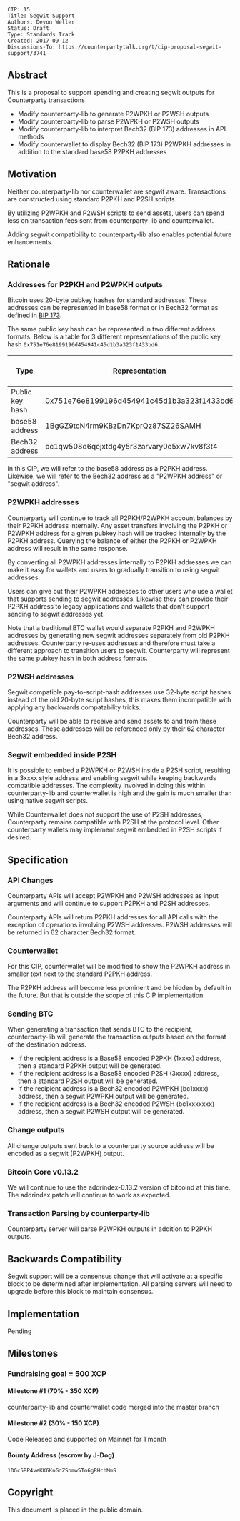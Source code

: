     CIP: 15
    Title: Segwit Support
    Authors: Devon Weller
    Status: Draft
    Type: Standards Track
    Created: 2017-09-12
    Discussions-To: https://counterpartytalk.org/t/cip-proposal-segwit-support/3741


Abstract
-------------

This is a proposal to support spending and creating segwit outputs for Counterparty transactions

* Modify counterparty-lib to generate P2WPKH or P2WSH outputs
* Modify counterparty-lib to parse P2WPKH or P2WSH outputs
* Modify counterparty-lib to interpret Bech32 (BIP 173) addresses in API methods
* Modify counterwallet to display Bech32 (BIP 173) P2WPKH addresses in addition to the standard base58 P2PKH addresses


Motivation
-------------

Neither counterparty-lib nor counterwallet are segwit aware.  Transactions are constructed using standard P2PKH and P2SH scripts.

By utilizing P2WPKH and P2WSH scripts to send assets, users can spend less on transaction fees sent from counterparty-lib and counterwallet.

Adding segwit compatibility to counterparty-lib also enables potential future enhancements.


Rationale
-------------

### Addresses for P2PKH and P2WPKH outputs

Bitcoin uses 20-byte pubkey hashes for standard addresses.  These addresses can be represented in base58 format or in Bech32 format as defined in [BIP 173](https://github.com/bitcoin/bips/blob/master/bip-0173.mediawiki).

The same public key hash can be represented in two different address formats.  Below is a table for 3 different representations of the public key hash `0x751e76e8199196d454941c45d1b3a323f1433bd6`.

| Type            | Representation                             | Preferred Output Type |
| -------------   | ------------------------------------------ | --------------------- |
| Public key hash | 0x751e76e8199196d454941c45d1b3a323f1433bd6 | n/a                   |
| base58 address  | 1BgGZ9tcN4rm9KBzDn7KprQz87SZ26SAMH         | P2PKH                 |
| Bech32 address  | bc1qw508d6qejxtdg4y5r3zarvary0c5xw7kv8f3t4 | P2WPKH                |

In this CIP, we will refer to the base58 address as a P2PKH address.  Likewise, we will refer to the Bech32 address as a "P2WPKH address" or "segwit address".


### P2WPKH addresses

Counterparty will continue to track all P2PKH/P2WPKH account balances by their P2PKH address internally.  Any asset transfers involving the P2PKH or P2WPKH address for a given pubkey hash will be tracked internally by the P2PKH address.  Querying the balance of either the P2PKH or P2WPKH address will result in the same response.

By converting all P2WPKH addresses internally to P2PKH addresses we can make it easy for wallets and users to gradually transition to using segwit addresses.

Users can give out their P2WPKH addresses to other users who use a wallet that supports sending to segwit addresses.   Likewise they can provide their P2PKH address to legacy applications and wallets that don't support sending to segwit addresses yet.

Note that a traditional BTC wallet would separate P2PKH and P2WPKH addresses by generating new segwit addresses separately from old P2PKH addresses.  Counterparty re-uses addresses and therefore must take a different approach to transition users to segwit.   Counterparty will represent the same pubkey hash in both address formats.


### P2WSH addresses

Segwit compatible pay-to-script-hash addresses use 32-byte script hashes instead of the old 20-byte script hashes, this makes them incompatible with applying any backwards compatability tricks. 

Counterparty will be able to receive and send assets to and from these addresses. These addresses will be referenced only by their 62 character Bech32 address.


### Segwit embedded inside P2SH

It is possible to embed a P2WPKH or P2WSH inside a P2SH script, resulting in a 3xxxx style address and enabling segwit while keeping backwards compatible addresses.  The complexity involved in doing this within counterparty-lib and counterwallet is high and the gain is much smaller than using native segwit scripts.

While Counterwallet does not support the use of P2SH addresses, Counterparty remains compatible with P2SH at the protocol level.  Other counterparty wallets may implement segwit embedded in P2SH scripts if desired.



Specification
-------------

### API Changes

Counterparty APIs will accept P2WPKH and P2WSH addresses as input arguments and will continue to support P2PKH and P2SH addresses.

Counterparty APIs will return P2PKH addresses for all API calls with the exception of operations involving P2WSH addresses.  P2WSH addresses will be returned in 62 character Bech32 format.



### Counterwallet

For this CIP, counterwallet will be modified to show the P2WPKH address in smaller text next to the standard P2PKH address.

The P2PKH address will become less prominent and be hidden by default in the future.  But that is outside the scope of this CIP implementation.


### Sending BTC

When generating a transaction that sends BTC to the recipient, counterparty-lib will generate the transaction outputs based on the format of the destination address.

- If the recipient address is a Base58 encoded P2PKH (1xxxx) address, then a standard P2PKH output will be generated.
- If the recipient address is a Base58 encoded P2SH (3xxxx) address, then a standard P2SH output will be generated.
- If the recipient address is a Bech32 encoded P2WPKH (bc1xxxx) address, then a segwit P2WPKH output will be generated.
- If the recipient address is a Bech32 encoded P2WSH (bc1xxxxxxx) address, then a segwit P2WSH output will be generated.


### Change outputs

All change outputs sent back to a counterparty source address will be encoded as a segwit (P2WPKH) output.



### Bitcoin Core v0.13.2

We will continue to use the addrindex-0.13.2 version of bitcoind at this time.  The addrindex patch will continue to work as expected.



### Transaction Parsing by counterparty-lib

Counterparty server will parse P2WPKH outputs in addition to P2PKH outputs.



Backwards Compatibility
-------------

Segwit support will be a consensus change that will activate at a specific block to be determined after implementation.  All parsing servers will need to upgrade before this block to maintain consensus.


Implementation
-------------

Pending


Milestones
-------------

### Fundraising goal = 500 XCP

#### Milestone #1 (70% - 350 XCP) 
counterparty-lib and counterwallet code merged into the master branch

#### Milestone #2 (30% - 150 XCP) 
Code Released and supported on Mainnet for 1 month


#### Bounty Address (escrow by J-Dog)
`1DGc5BP4veKK6KnGdZSomw5Tn6gRHchMmS`


Copyright
-------------

This document is placed in the public domain.



